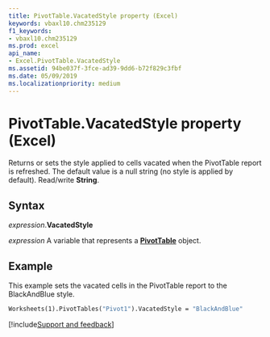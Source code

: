 ```yaml
---
title: PivotTable.VacatedStyle property (Excel)
keywords: vbaxl10.chm235129
f1_keywords:
- vbaxl10.chm235129
ms.prod: excel
api_name:
- Excel.PivotTable.VacatedStyle
ms.assetid: 94be037f-3fce-ad39-9dd6-b72f829c3fbf
ms.date: 05/09/2019
ms.localizationpriority: medium
---
```



# PivotTable.VacatedStyle property (Excel)

Returns or sets the style applied to cells vacated when the PivotTable report is refreshed. The default value is a null string (no style is applied by default). Read/write **String**.


## Syntax

_expression_.**VacatedStyle**

_expression_ A variable that represents a **[PivotTable](Excel.PivotTable.md)** object.


## Example

This example sets the vacated cells in the PivotTable report to the BlackAndBlue style.

```vb
Worksheets(1).PivotTables("Pivot1").VacatedStyle = "BlackAndBlue"
```




[!include[Support and feedback](~/includes/feedback-boilerplate.md)]